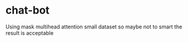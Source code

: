 # chat-bot
Using mask multihead attention
small dataset so maybe not to smart the result is acceptable
